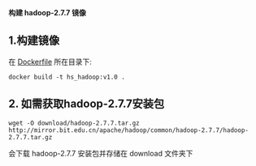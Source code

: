 ﻿**构建 hadoop-2.7.7 镜像**

## 1.构建镜像
在 [Dockerfile](./Dockerfile) 所在目录下:  
```
docker build -t hs_hadoop:v1.0 .
```

## 2. 如需获取hadoop-2.7.7安装包    
```
wget -O download/hadoop-2.7.7.tar.gz http://mirror.bit.edu.cn/apache/hadoop/common/hadoop-2.7.7/hadoop-2.7.7.tar.gz
```   
会下载 hadoop-2.7.7 安装包并存储在 download 文件夹下


